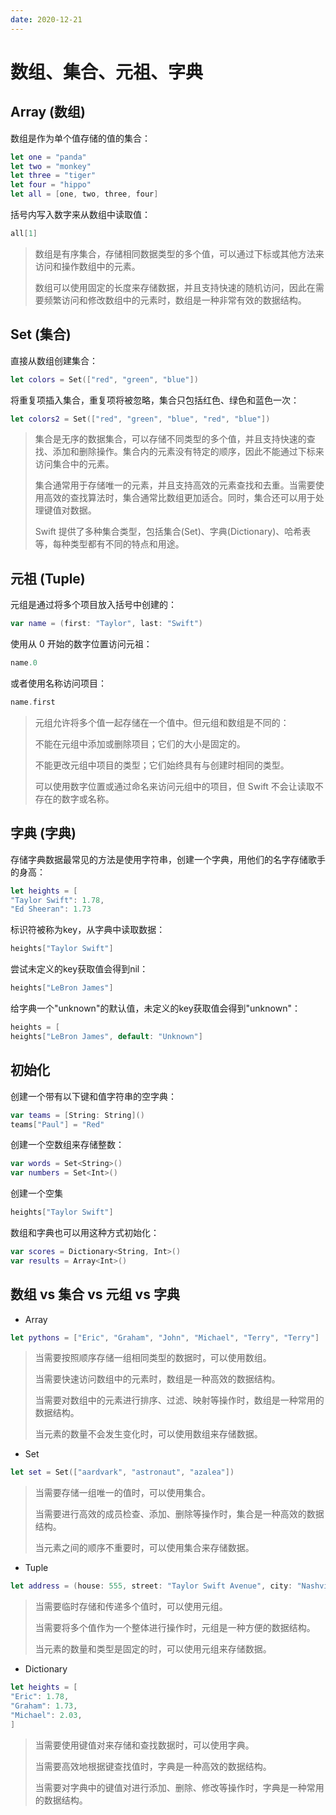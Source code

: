 ```yaml
---
date: 2020-12-21
---
```


# 数组、集合、元祖、字典
## Array (数组)
数组是作为单个值存储的值的集合：
``` swift
let one = "panda"
let two = "monkey"
let three = "tiger"
let four = "hippo"
let all = [one, two, three, four]
```
括号内写入数字来从数组中读取值：
``` swift
all[1]
```
>数组是有序集合，存储相同数据类型的多个值，可以通过下标或其他方法来访问和操作数组中的元素。
>
>数组可以使用固定的长度来存储数据，并且支持快速的随机访问，因此在需要频繁访问和修改数组中的元素时，数组是一种非常有效的数据结构。

## Set (集合)
直接从数组创建集合：
``` swift
let colors = Set(["red", "green", "blue"])
```
将重复项插入集合，重复项将被忽略，集合只包括红色、绿色和蓝色一次：
``` swift
let colors2 = Set(["red", "green", "blue", "red", "blue"])
```
>集合是无序的数据集合，可以存储不同类型的多个值，并且支持快速的查找、添加和删除操作。集合内的元素没有特定的顺序，因此不能通过下标来访问集合中的元素。
>
>集合通常用于存储唯一的元素，并且支持高效的元素查找和去重。当需要使用高效的查找算法时，集合通常比数组更加适合。同时，集合还可以用于处理键值对数据。
>
>Swift 提供了多种集合类型，包括集合(Set)、字典(Dictionary)、哈希表等，每种类型都有不同的特点和用途。

## 元祖 (Tuple)
元组是通过将多个项目放入括号中创建的：
``` swift
var name = (first: "Taylor", last: "Swift")
```
使用从 0 开始的数字位置访问元祖：
``` swift
name.0
```
或者使用名称访问项目：
``` swift
name.first
```
>元组允许将多个值一起存储在一个值中。但元组和数组是不同的：
>
>不能在元组中添加或删除项目；它们的大小是固定的。
>
>不能更改元组中项目的类型；它们始终具有与创建时相同的类型。
>
>可以使用数字位置或通过命名来访问元组中的项目，但 Swift 不会让读取不存在的数字或名称。

## 字典 (字典)
存储字典数据最常见的方法是使用字符串，创建一个字典，用他们的名字存储歌手的身高：
``` swift
let heights = [
"Taylor Swift": 1.78,
"Ed Sheeran": 1.73
```
标识符被称为key，从字典中读取数据：
``` swift
heights["Taylor Swift"]
```
尝试未定义的key获取值会得到nil：
``` swift
heights["LeBron James"]
```
给字典一个"unknown"的默认值，未定义的key获取值会得到"unknown"：
``` swift
heights = [
heights["LeBron James", default: "Unknown"]
```

## 初始化
创建一个带有以下键和值字符串的空字典：
``` swift
var teams = [String: String]()
teams["Paul"] = "Red"
```
创建一个空数组来存储整数：
``` swift
var words = Set<String>()
var numbers = Set<Int>()
```
创建一个空集
``` swift
heights["Taylor Swift"]
```
数组和字典也可以用这种方式初始化：
``` swift
var scores = Dictionary<String, Int>()
var results = Array<Int>()
```

## 数组 vs 集合 vs 元组 vs 字典
- Array
``` swift
let pythons = ["Eric", "Graham", "John", "Michael", "Terry", "Terry"]
```
>当需要按照顺序存储一组相同类型的数据时，可以使用数组。
>
>当需要快速访问数组中的元素时，数组是一种高效的数据结构。
>
>当需要对数组中的元素进行排序、过滤、映射等操作时，数组是一种常用的数据结构。
>
>当元素的数量不会发生变化时，可以使用数组来存储数据。

- Set
``` swift
let set = Set(["aardvark", "astronaut", "azalea"])
```
>当需要存储一组唯一的值时，可以使用集合。
>
>当需要进行高效的成员检查、添加、删除等操作时，集合是一种高效的数据结构。
>
>当元素之间的顺序不重要时，可以使用集合来存储数据。

- Tuple

``` swift
let address = (house: 555, street: "Taylor Swift Avenue", city: "Nashville")
```
>当需要临时存储和传递多个值时，可以使用元组。
>
>当需要将多个值作为一个整体进行操作时，元组是一种方便的数据结构。
>
>当元素的数量和类型是固定的时，可以使用元组来存储数据。

- Dictionary
``` swift
let heights = [
"Eric": 1.78,
"Graham": 1.73,
"Michael": 2.03,
]
```
>当需要使用键值对来存储和查找数据时，可以使用字典。
>
>当需要高效地根据键查找值时，字典是一种高效的数据结构。
>
>当需要对字典中的键值对进行添加、删除、修改等操作时，字典是一种常用的数据结构。



